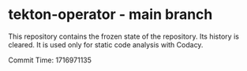 # tekton-operator - main branch

This repository contains the frozen state of the repository.
Its history is cleared. It is used only for static code
analysis with Codacy.

Commit Time: 1716971135